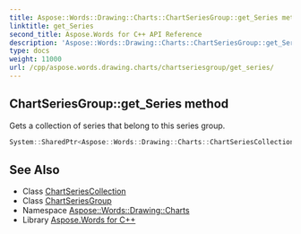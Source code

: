 ```yaml
---
title: Aspose::Words::Drawing::Charts::ChartSeriesGroup::get_Series method
linktitle: get_Series
second_title: Aspose.Words for C++ API Reference
description: 'Aspose::Words::Drawing::Charts::ChartSeriesGroup::get_Series method. Gets a collection of series that belong to this series group in C++.'
type: docs
weight: 11000
url: /cpp/aspose.words.drawing.charts/chartseriesgroup/get_series/
---
```

## ChartSeriesGroup::get_Series method


Gets a collection of series that belong to this series group.

```cpp
System::SharedPtr<Aspose::Words::Drawing::Charts::ChartSeriesCollection> Aspose::Words::Drawing::Charts::ChartSeriesGroup::get_Series()
```

## See Also

* Class [ChartSeriesCollection](../../chartseriescollection/)
* Class [ChartSeriesGroup](../)
* Namespace [Aspose::Words::Drawing::Charts](../../)
* Library [Aspose.Words for C++](../../../)
